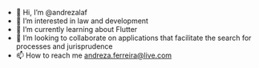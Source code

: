 - 👋 Hi, I’m @andrezalaf
- 👀 I’m interested in law and development
- 🌱 I’m currently learning about Flutter
- 💞️ I’m looking to collaborate on applications that facilitate the search for processes and jurisprudence
- 📫 How to reach me andreza.ferreira@live.com 

<!---
andrezalaf/andrezalaf is a ✨ special ✨ repository because its `README.md` (this file) appears on your GitHub profile.
You can click the Preview link to take a look at your changes.
--->

